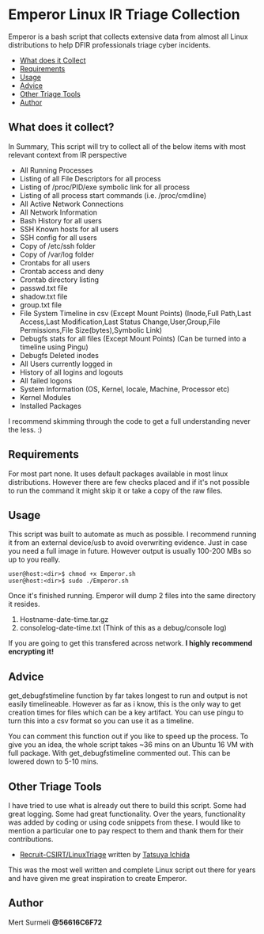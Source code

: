 # Emperor Linux IR Triage Collection 
Emperor is a bash script that collects extensive data from almost all Linux distributions to help DFIR professionals triage cyber incidents.

- [What does it Collect](#what-does-it-collect)
- [Requirements](#requirements)
- [Usage](#usage)
- [Advice](#advice)
- [Other Triage Tools](#other-triage-tools)
- [Author](#author)

## What does it collect?
In Summary, This script will try to collect all of the below items with most relevant context from IR perspective

- All Running Processes
- Listing of all File Descriptors for all process
- Listing of /proc/PID/exe symbolic link for all process
- Listing of all process start commands (i.e. /proc/<PID>cmdline)
- All Active Network Connections
- All Network Information 
- Bash History for all users
- SSH Known hosts for all users 
- SSH config for all users
- Copy of /etc/ssh folder
- Copy of /var/log folder
- Crontabs for all users
- Crontab access and deny
- Crontab directory listing
- passwd.txt file
- shadow.txt file
- group.txt file
- File System Timeline in csv (Except Mount Points) (Inode,Full Path,Last Access,Last Modification,Last Status Change,User,Group,File Permissions,File Size(bytes),Symbolic Link)
- Debugfs stats for all files (Except Mount Points) (Can be turned into a timeline using Pingu)
- Debugfs Deleted inodes
- All Users currently logged in
- History of all logins and logouts
- All failed logons
- System Information (OS, Kernel, locale, Machine, Processor etc)
- Kernel Modules
- Installed Packages

I recommend skimming through the code to get a full understanding never the less. :)

## Requirements
For most part none. It uses default packages available in most linux distributions. However there are few checks placed and if it's not possible to run the command it might skip it or take a copy of the raw files. 

## Usage
This script was built to automate as much as possible. I recommend running it from an external device/usb to avoid overwriting evidence. Just in case you need a full image in future. However output is usually 100-200 MBs so up to you really. 

```
user@host:<dir>$ chmod +x Emperor.sh
user@host:<dir>$ sudo ./Emperor.sh
```

Once it's finished running. Emperor will dump 2 files into the same directory it resides. 

1. Hostname-date-time.tar.gz
2. consolelog-date-time.txt (Think of this as a debug/console log)

If you are going to get this transfered across network. **I highly recommend encrypting it!**

## Advice
get_debugfstimeline function by far takes longest to run and output is not easily timelineable. However as far as i know, this is the only way to get creation times for files which can be a key artifact. You can use pingu to turn this into a csv format so you can use it as a timeline.

You can comment this function out if you like to speed up the process. To give you an idea, the whole script takes ~36 mins on an Ubuntu 16 VM with full package. With get_debugfstimeline commented out. This can be lowered down to 5-10 mins.  

## Other Triage Tools
I have tried to use what is already out there to build this script. Some had great logging. Some had great functionality. Over the years, functionality was added by coding or using code snippets from these. I would like to mention a particular one to pay respect to them and thank them for their contributions. 

- [Recruit-CSIRT/LinuxTriage](https://github.com/Recruit-CSIRT/LinuxTriage) written by [Tatsuya Ichida](https://github.com/icchida)

This was the most well written and complete Linux script out there for years and have given me great inspiration to create Emperor. 

## Author
Mert Surmeli
**@56616C6F72**

